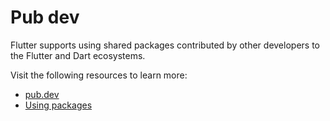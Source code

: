 # Pub dev

Flutter supports using shared packages contributed by other developers to the Flutter and Dart ecosystems.

Visit the following resources to learn more:

- [pub.dev](https://pub.dev/)
- [Using packages](https://docs.flutter.dev/development/packages-and-plugins/using-packages)

